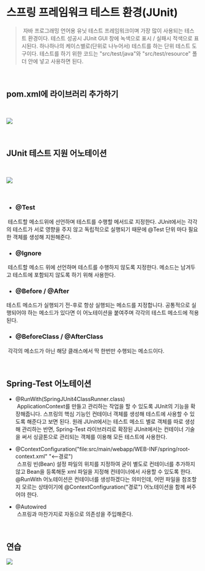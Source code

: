 # 스프링 프레임워크 테스트 환경(JUnit)

> &nbsp;자바 프로그래밍 언어용 유닛 테스트 프레임워크이며 가장 많이 사용되는 테스트 환경이다. 테스트 성공시 JUnit GUI 창에 녹색으로 표시 / 실패시 적색으로 표시된다. 
하나하나의 케이스별로(단위로 나누어서) 테스트를 하는 단위 테스트 도구이다. 테스트를 하기 위한 코드는 "src/test/java"와 "src/test/resource" 폴더 안에 넣고 사용하면 된다.

<br>

## pom.xml에 라이브러리 추가하기

<br>

![](https://user-images.githubusercontent.com/74396651/154190631-48bc578a-cb37-41b3-a336-ca96f6f83da0.png)

<br>

## JUnit 테스트 지원 어노테이션
<br>

![](https://img1.daumcdn.net/thumb/R1280x0/?scode=mtistory2&fname=https%3A%2F%2Fblog.kakaocdn.net%2Fdn%2Fbs88QT%2FbtqCM9tNG2h%2FhMAf7Waj6vxA09cEElfHCK%2Fimg.png)

<br>

- ### @Test <br> 
&nbsp;테스트할 메소드위에 선언하며 테스트를 수행할 메서드로 지정한다. JUnit에서는 각각의 테스트가 서로 영향을 주지 않고 독립적으로 실행되기 때문에 @Test 단위 마다 필요한 객체를 생성해 지원해준다.<br>

- ### @Ignore <br>
&nbsp;테스트할 메소드 위에 선언하며 테스트를 수행하지 않도록 지정한다. 메소드는 남겨두고 테스트에 포함되지 않도록 하기 위해 사용한다.<br>

- ### @Before / @After <br>
테스트 메소드가 실행되기 전-후로 항상 실행되는 메소드를 지정합니다. 공통적으로 실행되어야 하는 메소드가 있다면 이 어노테이션을 붙여주며 각각의 테스트 메소드에 적용된다.<br>

- ### @BeforeClass / @AfterClass <br>
&nbsp;각각의 메소드가 아닌 해당 클래스에서 딱 한번만 수행되는 메소드이다. <br>

<br>

## Spring-Test 어노테이션
- @RunWith(SpringJUnit4ClassRunner.class) <br>
&nbsp;ApplicationContext를 만들고 관리하는 작업을 할 수 있도록 JUnit의 기능을 확장해줍니다. 스프링의 핵심 기능인 컨테이너 객체를 생성해 테스트에 
사용할 수 있도록 해준다고 보면 된다. 원래 JUnit에서는 테스트 메소드 별로 객체를 따로 생성해 관리하는 반면, Spring-Test 라이브러리로 확장된 JUnit에서는 
컨테이너 기술을 써서 싱글톤으로 관리되는 객체를 이용해 모든 테스트에 사용한다.<br>

- @ContextConfiguration("file:src/main/webapp/WEB-INF/spring/root-context.xml" "<--경로") <br>
&nbsp;스프링 빈(Bean) 설정 파일의 위치를 지정하여 굳이 별도로 컨테이너를 추가하지 않고 Bean을 등록해둔 xml 파일을 지정해 컨테이너에서 사용할 수 있도록
한다. @RunWith 어노테이션은 컨테이너를 생성하겠다는 의미인데, 어떤 파일을 참조할지 모르는 상태이기에 @ContextConfiguration("경로") 어노테이션을 함께 써주어야 한다.<br>

- @Autowired <br>
&nbsp;스프링과 마찬가지로 자동으로 의존성을 주입해준다.

<br>

## 연습
![](https://user-images.githubusercontent.com/74396651/154209130-f61b5751-e9d0-460b-bed9-7dd078714c90.png)
